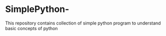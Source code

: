 # SimplePython-

This repository contains collection of simple python program to understand basic concepts of python
